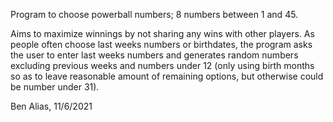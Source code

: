    Program to choose powerball numbers; 8 numbers between 1 and 45.

   Aims to maximize winnings by not sharing any wins with other players. As people often choose
   last weeks numbers or birthdates, the program asks the user to enter last weeks numbers and
   generates random numbers excluding previous weeks and numbers under 12 (only using birth months
   so as to leave reasonable amount of remaining options, but otherwise could be number under 31).
    
   Ben Alias, 11/6/2021